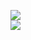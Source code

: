 [![](https://img.shields.io/badge/Made%20With-Github%20Spray-lightgrey.svg?style=for-the-badge&logo=github)](https://github.com/Annihil/github-spray#5464)  
[![](https://i.imgur.com/2DrTn0Z.gif)](https://github.com/Annihil/github-spray)